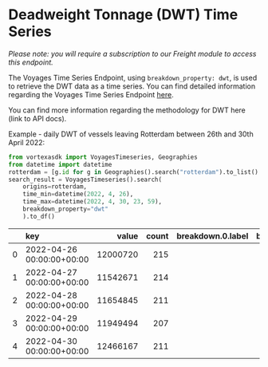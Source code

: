 # Deadweight Tonnage (DWT) Time Series

_Please note: you will require a subscription to our Freight module to access this endpoint._

The Voyages Time Series Endpoint, using `breakdown_property: dwt`, is used to retrieve the DWT data as a time series. You can find detailed information regarding the Voyages Time Series Endpoint [here](/endpoints/voyages_timeseries).

You can find more information regarding the methodology for DWT here (link to API docs).

Example - daily DWT of vessels leaving Rotterdam between 26th and 30th April 2022:

```python
from vortexasdk import VoyagesTimeseries, Geographies
from datetime import datetime
rotterdam = [g.id for g in Geographies().search("rotterdam").to_list() if "port" in g.layer]
search_result = VoyagesTimeseries().search(
    origins=rotterdam,
    time_min=datetime(2022, 4, 26),
    time_max=datetime(2022, 4, 30, 23, 59),
    breakdown_property="dwt"
    ).to_df()

```

|     | key                       |    value | count | breakdown.0.label | breakdown.0.count | breakdown.0.value |
| --: | :------------------------ | -------: | ----: | :---------------- | :---------------- | :---------------- |
|   0 | 2022-04-26 00:00:00+00:00 | 12000720 |   215 |                   |                   |                   |
|   1 | 2022-04-27 00:00:00+00:00 | 11542671 |   214 |                   |                   |                   |
|   2 | 2022-04-28 00:00:00+00:00 | 11654845 |   211 |                   |                   |                   |
|   3 | 2022-04-29 00:00:00+00:00 | 11949494 |   207 |                   |                   |                   |
|   4 | 2022-04-30 00:00:00+00:00 | 12466167 |   211 |                   |                   |                   |

```

```
